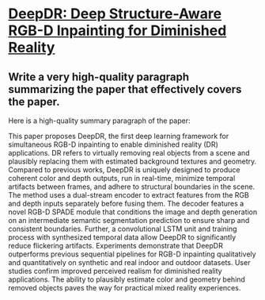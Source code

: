 # [DeepDR: Deep Structure-Aware RGB-D Inpainting for Diminished Reality](https://arxiv.org/abs/2312.00532)

## Write a very high-quality paragraph summarizing the paper that effectively covers the paper.

 Here is a high-quality summary paragraph of the paper:

This paper proposes DeepDR, the first deep learning framework for simultaneous RGB-D inpainting to enable diminished reality (DR) applications. DR refers to virtually removing real objects from a scene and plausibly replacing them with estimated background textures and geometry. Compared to previous works, DeepDR is uniquely designed to produce coherent color and depth outputs, run in real-time, minimize temporal artifacts between frames, and adhere to structural boundaries in the scene. The method uses a dual-stream encoder to extract features from the RGB and depth inputs separately before fusing them. The decoder features a novel RGB-D SPADE module that conditions the image and depth generation on an intermediate semantic segmentation prediction to ensure sharp and consistent boundaries. Further, a convolutional LSTM unit and training process with synthesized temporal data allow DeepDR to significantly reduce flickering artifacts. Experiments demonstrate that DeepDR outperforms previous sequential pipelines for RGB-D inpainting qualitatively and quantitatively on synthetic and real indoor and outdoor datasets. User studies confirm improved perceived realism for diminished reality applications. The ability to plausibly estimate color and geometry behind removed objects paves the way for practical mixed reality experiences.
